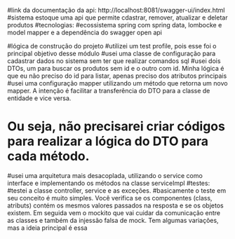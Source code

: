 #link da documentação da api:
http://localhost:8081/swagger-ui/index.html
#sistema estoque uma api que permite cdastrar, remover, atualizar e deletar produtos 
#tecnologias: 
#ecossistema spring com spring data, lombocke e model mapper e a dependência do swagger open api

#lógica de construção do projeto 
#utilizei um test profile, pois esse foi o principal objetivo desse módulo 
#usei uma classe de configuração para cadastrar dados no sistema sem ter que realizar comandos sql 
#usei dois DTOs, um para buscar os produtos sem id e o outro com id. Minha lógica é que eu não preciso do id para listar, apenas preciso dos atributos principais 
#usei uma configuração mapper utilizando um método que retorna um novo mapper. A intenção é facilitar a transferência do DTO para a classe de entidade e vice versa.
# Ou seja, não precisarei criar códigos para realizar a lógica do DTO para cada método. 
#usei uma arquitetura mais desacoplada, utilizando o service como interface e implementando os métodos na classe serviceImpl 
#testes: 
#testei a classe controller, service e as exceções.
#basicamente o teste em seu conceito é muito simples. Você verifica se os componentes (class, atributs) contém os mesmos valores passados na resposta e se os objetos existem. Em seguida vem o mockito que vai cuidar da comunicação entre as classes e também da injessão falsa de mock. Tem algumas variações, mas a ideia  principal é essa
